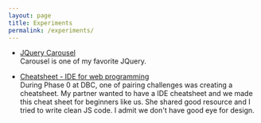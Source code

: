 ```yaml
---
layout: page
title: Experiments
permalink: /experiments/
---
```


* [JQuery Carousel](./carousel.html)  
  Carousel is one of my favorite JQuery.  


* [Cheatsheet - IDE for web programming](./cheatsheet_ide.html)  
  During Phase 0 at DBC, one of pairing challenges was creating a cheatsheet. My partner wanted to have a IDE cheatsheet and we made this cheat sheet for beginners like us. She shared good resource and I tried to write clean JS code. I admit we don't have good eye for design.